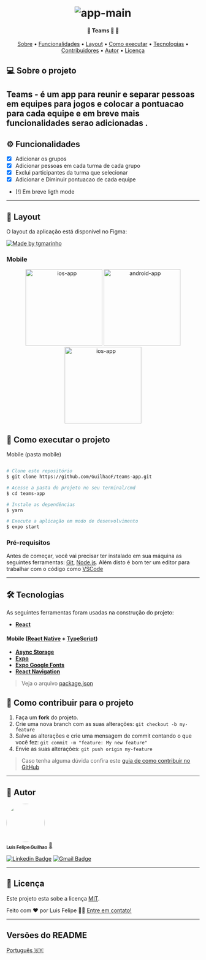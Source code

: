 
<h1 align="center">
    <img alt="app-main" title="#NextLevelWeek" src="https://github.com/GuilhaoF/teams-app/assets/67026555/85ed9acd-592a-4083-9a8c-1889e8125012" />
</h1>

<h4 align="center"> 
	🚧  Teams  🚀 🚧
</h4>

<p align="center">
 <a href="#-sobre-o-projeto">Sobre</a> •
 <a href="#-funcionalidades">Funcionalidades</a> •
 <a href="#-layout">Layout</a> • 
 <a href="#-como-executar-o-projeto">Como executar</a> • 
 <a href="#-tecnologias">Tecnologias</a> • 
 <a href="#-contribuidores">Contribuidores</a> • 
 <a href="#-autor">Autor</a> • 
 <a href="#user-content--licença">Licença</a>
</p>


## 💻 Sobre o projeto

Teams - é um app para reunir e separar pessoas em equipes para jogos e colocar a pontuacao para cada equipe e em breve mais funcionalidades serao adicionadas .
---

## ⚙️ Funcionalidades
  - [X] Adicionar os grupos 
  - [x] Adicionar pessoas em cada turma de cada grupo
  - [x] Exclui participantes da turma que selecionar
  - [x] Adicionar e Diminuir pontuacao de cada equipe
  - [!] Em breve ligth mode
---

## 🎨 Layout

O layout da aplicação está disponível no Figma:

<a href="https://www.figma.com/file/6INNOlBxlUUlZlH0HdB63Y/Ignite-Teams-(Community)?type=design&node-id=37-6&mode=design&t=5lAqKbahw6qQ9db8-0">
  <img alt="Made by tgmarinho" src="https://img.shields.io/badge/Acessar%20Layout%20-Figma-%2304D361">
</a>


### Mobile

<p align="center">
  <img alt="ios-app" title="Ios" src="https://github.com/GuilhaoF/teams-app/assets/67026555/8123e68c-6663-4066-b381-f7d69f30bc63" width="200px">

  <img alt="android-app" title="Android" src="https://github.com/GuilhaoF/teams-app/assets/67026555/49340a7d-7847-4779-9a16-dca384696993" width="200px">

  <img alt="ios-app" title="Ios" src="https://github.com/GuilhaoF/teams-app/assets/67026555/e61ff73c-f114-4bb5-8056-be8315375e54" width="200px">
</p>


## 🚀 Como executar o projeto
Mobile (pasta mobile)

```bash

# Clone este repositório
$ git clone https://github.com/GuilhaoF/teams-app.git

# Acesse a pasta do projeto no seu terminal/cmd
$ cd teams-app

# Instale as dependências
$ yarn 

# Execute a aplicação em modo de desenvolvimento
$ expo start 
```


### Pré-requisitos

Antes de começar, você vai precisar ter instalado em sua máquina as seguintes ferramentas:
[Git](https://git-scm.com), 
[Node.js](https://nodejs.org/en/). 
Além disto é bom ter um editor para trabalhar com o código como [VSCode](https://code.visualstudio.com/)

---

## 🛠 Tecnologias

As seguintes ferramentas foram usadas na construção do projeto:

-   **[React](https://reactjs.org/)**
#### **Mobile**  ([React Native](http://www.reactnative.com/)  +  [TypeScript](https://www.typescriptlang.org/))
-   **[Async Storage](https://docs.expo.dev/versions/latest/sdk/async-storage/)**
-   **[Expo](https://expo.io/)**
-   **[Expo Google Fonts](https://github.com/expo/google-fonts)**
-   **[React Navigation](https://reactnavigation.org/)**
> Veja o arquivo  [package.json](https://github.com/tgmarinho/README-ecoleta/blob/master/mobile/package.json)

## 💪 Como contribuir para o projeto

1. Faça um **fork** do projeto.
2. Crie uma nova branch com as suas alterações: `git checkout -b my-feature`
3. Salve as alterações e crie uma mensagem de commit contando o que você fez: `git commit -m "feature: My new feature"`
4. Envie as suas alterações: `git push origin my-feature`
> Caso tenha alguma dúvida confira este [guia de como contribuir no GitHub](./CONTRIBUTING.md)
---

## 🦸 Autor

<a href="https://www.linkedin.com/in/luis-felipe-silv/">
 <img style="border-radius: 50%;" src="" width="100px;" alt=""/>
 <br />
 <sub><b>Luis Felipe Guilhao</b></sub></a> <a href="" title="Github">🚀
</a>
 <br />

[![Linkedin Badge](https://img.shields.io/badge/-luis-felipe-silva?style=flat-square&logo=Linkedin&logoColor=white&link=)](https://www.linkedin.com/in/luis-felipe-silv/) 
[![Gmail Badge](https://img.shields.io/badge/-luisphelipe1000@gmail.com-c14438?style=flat-square&logo=Gmail&logoColor=white&link=mailto:luisphelipe1000@gmail.com)](mailto:luisphelipe1000@@gmail.com)

---

## 📝 Licença

Este projeto esta sobe a licença [MIT](./LICENSE).

Feito com ❤️ por  Luis Felipe 👋🏽 [Entre em contato!](https://www.linkedin.com/in/luis-felipe-silv/)

---

##  Versões do README

[Português 🇧🇷](./README.md) 